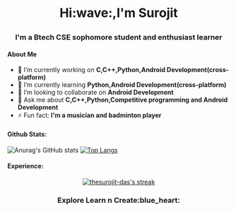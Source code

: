 <h1>
    <p align="center">Hi:wave:,I'm Surojit
</h1> 

<h3> 
    <p align="center">I'm a Btech CSE sophomore student and enthusiast learner
</h3> 





<h4>About Me</h4>


- 🔭 I’m currently working on **C,C++,Python,Android Development(cross-platform)**
- 🌱 I’m currently learning **Python,Android Development(cross-platform)**
- 👯 I’m looking to collaborate on **Android Development**
- 💬 Ask me about **C,C++,Python,Competitive programming and Android Development**
- ⚡ Fun fact: **I'm a musician and badminton player**


<h4>Github Stats:</h4>


![Anurag's GitHub stats](https://github-readme-stats.vercel.app/api?username=thesurojit-das&show_icons=true&theme=github_dark&hide_border=true&stroke=0000&background=060A0CD0)	[![Top Langs](https://github-readme-stats.vercel.app/api/top-langs/?username=thesurojit-das&layout=compact&theme=github_dark&hide_border=true&stroke=0000&background=060A0CD0 )](https://github.com/anuraghazra/github-readme-stats)

<h4>Experience:</h4>
<p align="center">
    <a href="https://github.com/eshaananand/github-readme-streak-stats">
        <img title="🔥 Get streak stats for your profile at git.io/streak-stats" alt="thesurojit-das's streak" src="https://github-readme-streak-stats.herokuapp.com/?user=thesurojit-das&theme=black-ice&hide_border=true&stroke=0000&background=060A0CD0"/>
    </a>
</p>


<h3>
    <p align="center">Explore Learn n Create:blue_heart:
</h3>






